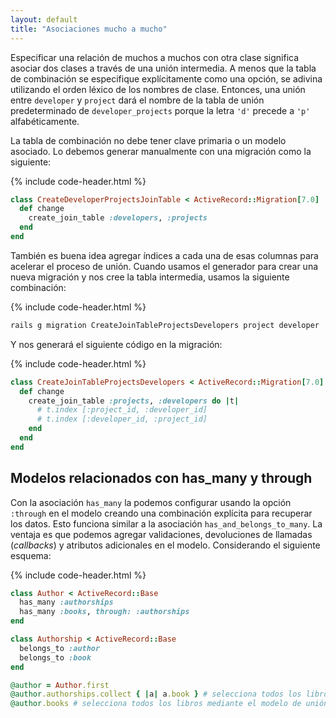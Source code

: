 ```yaml
---
layout: default
title: "Asociaciones mucho a mucho"
---
```


Especificar una relación de muchos a muchos con otra clase significa asociar dos clases a través de una unión intermedia. A menos que la tabla de combinación se especifique explícitamente como una opción, se adivina utilizando el orden léxico de los nombres de clase. Entonces, una unión entre `developer` y `project` dará el nombre de la tabla de unión predeterminado de `developer_projects` porque la letra `'d'` precede a `'p'` alfabéticamente.  

La tabla de combinación no debe tener clave primaria o un modelo asociado. Lo debemos generar manualmente con una migración como la siguiente:  

{% include code-header.html %}
```ruby
class CreateDeveloperProjectsJoinTable < ActiveRecord::Migration[7.0]
  def change
    create_join_table :developers, :projects
  end
end
```

También es buena idea agregar índices a cada una de esas columnas para acelerar el proceso de unión. Cuando usamos el generador para crear una nueva migración y nos cree la tabla intermedia, usamos la siguiente combinación:  

{% include code-header.html %}
```bash
rails g migration CreateJoinTableProjectsDevelopers project developer
```

Y nos generará el siguiente código en la migración:  

{% include code-header.html %}
```ruby
class CreateJoinTableProjectsDevelopers < ActiveRecord::Migration[7.0]
  def change
    create_join_table :projects, :developers do |t|
      # t.index [:project_id, :developer_id]
      # t.index [:developer_id, :project_id]
    end
  end
end
```

## Modelos relacionados con has_many y through

Con la asociación `has_many` la podemos configurar usando la opción `:through` en el modelo creando una combinación explícita para recuperar los datos. Esto funciona similar a la asociación `has_and_belongs_to_many`. La ventaja es que podemos agregar validaciones, devoluciones de llamadas (*callbacks*) y atributos adicionales en el modelo. Considerando el siguiente esquema:

{% include code-header.html %}
```ruby
class Author < ActiveRecord::Base
  has_many :authorships
  has_many :books, through: :authorships
end

class Authorship < ActiveRecord::Base
  belongs_to :author
  belongs_to :book
end

@author = Author.first
@author.authorships.collect { |a| a.book } # selecciona todos los libros a los que pertenece la autoría del autor
@author.books # selecciona todos los libros mediante el modelo de unión de autoría
```




